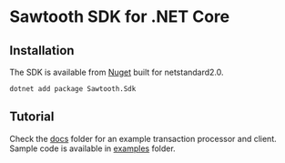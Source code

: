 # Sawtooth SDK for .NET Core

## Installation
The SDK is available from [Nuget](https://www.nuget.org/packages/Sawtooth.Sdk/) built for netstandard2.0.

`dotnet add package Sawtooth.Sdk`

## Tutorial
Check the [docs](docs/) folder for an example transaction processor and client. Sample code is available in [examples](examples/) folder.